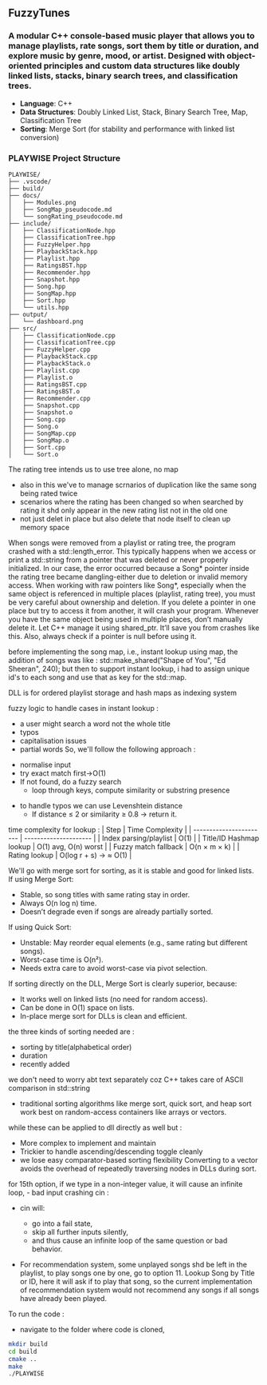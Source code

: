 ## FuzzyTunes

### A modular C++ console-based music player that allows you to manage playlists, rate songs, sort them by title or duration, and explore music by genre, mood, or artist. Designed with object-oriented principles and custom data structures like doubly linked lists, stacks, binary search trees, and classification trees.

- **Language**: C++
- **Data Structures**: Doubly Linked List, Stack, Binary Search Tree, Map, Classification Tree
- **Sorting**: Merge Sort (for stability and performance with linked list conversion)

### PLAYWISE Project Structure

```
PLAYWISE/
├── .vscode/
├── build/
├── docs/
│   ├── Modules.png
│   ├── SongMap_pseudocode.md
│   └── songRating_pseudocode.md
├── include/
│   ├── ClassificationNode.hpp
│   ├── ClassificationTree.hpp
│   ├── FuzzyHelper.hpp
│   ├── PlaybackStack.hpp
│   ├── Playlist.hpp
│   ├── RatingsBST.hpp
│   ├── Recommender.hpp
│   ├── Snapshot.hpp
│   ├── Song.hpp
│   ├── SongMap.hpp
│   ├── Sort.hpp
│   └── utils.hpp
├── output/
│   └── dashboard.png
├── src/
│   ├── ClassificationNode.cpp
│   ├── ClassificationTree.cpp
│   ├── FuzzyHelper.cpp
│   ├── PlaybackStack.cpp
│   ├── PlaybackStack.o
│   ├── Playlist.cpp
│   ├── Playlist.o
│   ├── RatingsBST.cpp
│   ├── RatingsBST.o
│   ├── Recommender.cpp
│   ├── Snapshot.cpp
│   ├── Snapshot.o
│   ├── Song.cpp
│   ├── Song.o
│   ├── SongMap.cpp
│   ├── SongMap.o
│   ├── Sort.cpp
│   └── Sort.o
```

The rating tree intends us to use tree alone, no map 
- also in this we've to manage scrnarios of duplication like the same song being rated twice
- scenarios where the rating has been changed so when searched by rating it shd only appear in the new rating list not in the old one
- not just delet in place but also delete that node itself to clean up memory space

When songs were removed from a playlist or rating tree, the program crashed with a std::length_error. This typically happens when we access or print a std::string from a pointer that was deleted or never properly initialized. In our case, the error occurred because a Song* pointer inside the rating tree became dangling-either due to deletion or invalid memory access.
When working with raw pointers like Song*, especially when the same object is referenced in multiple places (playlist, rating tree), you must be very careful about ownership and deletion. If you delete a pointer in one place but try to access it from another, it will crash your program.
Whenever you have the same object being used in multiple places, don’t manually delete it. Let C++ manage it using shared_ptr. It’ll save you from crashes like this. Also, always check if a pointer is null before using it.

before implementing the song map, i.e., instant lookup using map, the addition of songs was like : 
std::make_shared<Song>("Shape of You", "Ed Sheeran", 240);
 but then to support instant lookup, i had to assign unique id's to each song and use that as key for the std::map.

DLL is for ordered playlist storage and hash maps as indexing system

fuzzy logic to handle cases in instant lookup : 
- a user might search a word not the whole title
- typos
- capitalisation issues
- partial words
So, we'll follow the following approach : 
* normalise input
* try exact match first->O(1)
* If not found, do a fuzzy search
    * loop through keys, compute similarity or substring    presence
- to handle typos we can use Levenshtein distance
  - If distance ≤ 2 or similarity ≥ 0.8 → return it.

time complexity for lookup : 
| Step                    | Time Complexity       |
| ----------------------- | --------------------- |
| Index parsing/playlist  | O(1)                  |
| Title/ID Hashmap lookup | O(1) avg, O(n) worst  |
| Fuzzy match fallback    | O(n × m × k)          |
| Rating lookup           | O(log r + s) → ≈ O(1) |

We'll go with merge sort for sorting, as it is stable and good for linked lists. 
If using Merge Sort:
* Stable, so song titles with same rating stay in order.
* Always O(n log n) time.
* Doesn’t degrade even if songs are already partially sorted.

If using Quick Sort:
* Unstable: May reorder equal elements (e.g., same rating but different songs).
* Worst-case time is O(n²).
* Needs extra care to avoid worst-case via pivot selection.

If sorting directly on the DLL, Merge Sort is clearly superior, because:
* It works well on linked lists (no need for random access).
* Can be done in O(1) space on lists.
* In-place merge sort for DLLs is clean and efficient.



the three kinds of sorting needed are : 
* sorting by title(alphabetical order)
* duration
* recently added

we don't need to worry abt text separately coz C++ takes care of ASCII comparison in std::string

- traditional sorting algorithms like merge sort, quick sort, and heap sort work best on random-access containers like arrays or vectors.

while these can be applied to dll directly as well but : 
* More complex to implement and maintain
* Trickier to handle ascending/descending toggle cleanly
* we lose easy comparator-based sorting flexibility
Converting to a vector avoids the overhead of repeatedly traversing nodes in DLLs during sort.

for 15th option, if we type in a non-integer value, it will cause an infinite loop, - bad input crashing cin : 
* cin will:
  * go into a fail state,
  * skip all further inputs silently,
  * and thus cause an infinite loop of the same question or   bad behavior.

* For recommendation system, some unplayed songs shd be left in the playlist, to play songs one by one, go to option 11. Lookup Song by Title or ID, here it will ask if to play that song, so the current implementation of recommendation system would not recommend any songs if all songs have already been played.

To run the code :
* navigate to the folder where code is cloned,
```bash
mkdir build
cd build
cmake ..
make
./PLAYWISE
```


